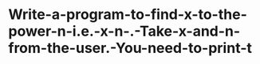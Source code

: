 # Write-a-program-to-find-x-to-the-power-n-i.e.-x-n-.-Take-x-and-n-from-the-user.-You-need-to-print-t